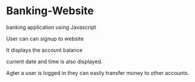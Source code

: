 # Banking-Website
 banking application using Javascript

 User can can signup to website

 It displays the account balance

  current date and time is also displayed.

 Agter a user is logged in they can easily transfer money to other accounts.
